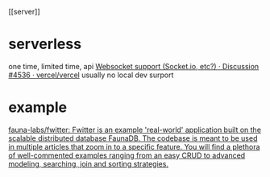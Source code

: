 [[server]]

# serverless
one time, limited time, api
[Websocket support (Socket.io, etc?) · Discussion #4536 · vercel/vercel](https://github.com/vercel/vercel/discussions/4536)
usually no local dev surport

# example
[fauna-labs/fwitter: Fwitter is an example 'real-world' application built on the scalable distributed database FaunaDB. The codebase is meant to be used in multiple articles that zoom in to a specific feature. You will find a plethora of well-commented examples ranging from an easy CRUD to advanced modeling, searching, join and sorting strategies.](https://github.com/fauna-labs/fwitter)